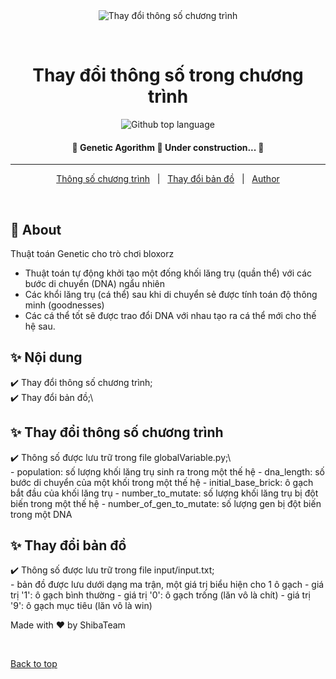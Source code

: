 <div align="center" id="top"> 
  <img src="./.github/app.gif" alt="Thay đổi thông số chương trình" />

  &#xa0;

  <!-- <a href="https://aiintroductionassignment1.netlify.app">Demo</a> -->
</div>

<h1 align="center">Thay đổi thông số trong chương trình</h1>

<p align="center">
  <img alt="Github top language" src="https://img.shields.io/github/languages/top/{{ngocthanh-hcmut}}/ai-introduction-assignment1?color=56BEB8">

  <!-- <img alt="Github issues" src="https://img.shields.io/github/issues/{{YOUR_GITHUB_USERNAME}}/ai-introduction-assignment1?color=56BEB8" /> -->

  <!-- <img alt="Github forks" src="https://img.shields.io/github/forks/{{YOUR_GITHUB_USERNAME}}/ai-introduction-assignment1?color=56BEB8" /> -->

  <!-- <img alt="Github stars" src="https://img.shields.io/github/stars/{{YOUR_GITHUB_USERNAME}}/ai-introduction-assignment1?color=56BEB8" /> -->
</p>

<!-- Status -->

<h4 align="center"> 
	🚧  Genetic Agorithm 🚀 Under construction...  🚧
</h4> 

<hr>

<p align="center">
  <a href="#dart-about">Thông số chương trình</a> &#xa0; | &#xa0; 
  <a href="#sparkles-features">Thay đổi bản đồ</a> &#xa0; | &#xa0;
  <!-- <a href="#rocket-technologies">Technologies</a> &#xa0; | &#xa0; -->
  <!-- <a href="#white_check_mark-requirements">Requirements</a> &#xa0; | &#xa0; -->
  <!-- <a href="#checkered_flag-starting">Starting</a> &#xa0; | &#xa0; -->
  <!-- <a href="#memo-license">License</a> &#xa0; | &#xa0; -->
  <a href="https://github.com/{{ngocthanh-hcmut}}" target="_blank">Author</a>
</p>

<br>

## :dart: About ##

Thuật toán Genetic cho trò chơi bloxorz
- Thuật toán tự động khởi tạo một đống khối lăng trụ (quần thể) với các bước di chuyển (DNA) ngẩu nhiên
- Các khổi lăng trụ (cá thể) sau khi di chuyển sẻ được tính toán độ thông minh (goodnesses)
- Các cá thể tốt sẽ được trao đổi DNA với nhau tạo ra cá thể mới cho thế hệ sau.

## :sparkles: Nội dung ##

:heavy_check_mark: Thay đổi thông số chương trình;\
:heavy_check_mark: Thay đổi bản đồ;\

## :sparkles: Thay đổi thông số chương trình ##
:heavy_check_mark: Thông số được lưu trữ trong file globalVariable.py;\   
      - population: số lượng khối lăng trụ sinh ra trong một thế hệ
      - dna_length: số bước di chuyển của một khối trong một thế hệ
      - initial_base_brick: ô gạch bắt đầu của khối lăng trụ
      - number_to_mutate: số lượng khối lăng trụ bị đột biến trong một thế hệ
      - number_of_gen_to_mutate: số lượng gen bị đột biến trong một DNA

## :sparkles: Thay đổi bản đồ ##
:heavy_check_mark: Thông số được lưu trữ trong file input/input.txt;\
      - bản đồ được lưu dưới dạng ma trận, một giá trị biểu hiện cho 1 ô gạch
      - giá trị '1': ô gạch bình thường
      - giá trị '0': ô gạch trống (lăn vô là chít)
      - giá trị '9': ô gạch mục tiêu (lăn vô là win)   


Made with :heart: by ShibaTeam

&#xa0;

<a href="#top">Back to top</a>
